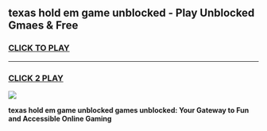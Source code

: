 
## texas hold em game unblocked - Play Unblocked Gmaes & Free
<h3>
<a href="https://news.freeplayer.one?title=texas_hold_em_game_unblocked&ref=16F">CLICK TO PLAY</a></h3>
<hr>

<h3>
<a href="https://news.freeplayer.one?title=texas_hold_em_game_unblocked&ref=16F">CLICK 2 PLAY</a>
  
</h3>

<a href="https://news.freeplayer.one?title=texas_hold_em_game_unblocked&ref=16F/"><img src="https://clearcache.store/games.png"></a>


**texas hold em game unblocked games unblocked: Your Gateway to Fun and Accessible Online Gaming**
